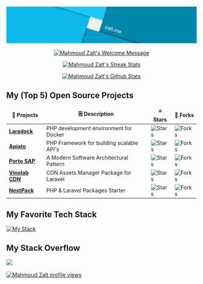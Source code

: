 <!-- Banner Image Section -->
<p align="center">
	<a href="http://zalt.me">
		<img alt="Mahmoud Zalt's Banner"
			 src="https://github.com/Mahmoudz/Mahmoudz/blob/main/static/images/zalt-banner.png">
	</a>
</p>

<!-- Welcome Message Section -->
<p align="center">
	<a href="http://zalt.me">
		<img alt="Mahmoud Zalt's Welcome Message"
			 src="https://readme-typing-svg.herokuapp.com/?lines=Welcome+to+Mahmoudz+GitHub+page+:)&center=true&width=450&height=55">
	</a>
</p>

<!-- Streak Stats Section -->
<p align="center">
	<a href="http://zalt.me">
		<img alt="Mahmoud Zalt's Streak Stats"
			 src="https://github-readme-streak-stats.herokuapp.com/?user=mahmoudz&theme=black-ice&hide_border=true&stroke=0000&background=0D1117&ring=60D9FA&fire=60D9FA&currStreakLabel=60D9FA"/>
	</a>
</p>

<!-- GitHub Stats Section -->
<p align="center">
	<a href="http://zalt.me">
		<img alt="Mahmoud Zalt's Github Stats"
			 src="https://denvercoder1-github-readme-stats.vercel.app/api?username=mahmoudz&show_icons=true&count_private=true&theme=react&hide_border=true&bg_color=0D1117"/>
	</a>
</p>

<!-- My Open Source Projects Section -->
## My (Top 5) Open Source Projects

<table>
  <thead align="center">
    <tr border: none;>
      <td><b>🎁 Projects</b></td>
      <td><b>🗒️ Description</b></td>
      <td><b>⭐ Stars</b></td>
      <td><b>🍴 Forks</b></td>
    </tr>
  </thead>
  <tbody>
    <tr>
      <td><a href="https://github.com/laradock/laradock"><b>Laradock</b></a></td>
      <td>PHP development environment for Docker</td>
      <td><img alt="Stars" src="https://img.shields.io/github/stars/laradock/laradock?style=flat-square&color=60d9fa"/></td>
      <td><img alt="Forks" src="https://img.shields.io/github/forks/laradock/laradock?style=flat-square&color=60d9fa"/></td>
    </tr>
    <tr>
      <td><a href="https://github.com/apiato/apiato"><b>Apiato</b></a></td>
      <td>PHP Framework for building scalable API's</td>
      <td><img alt="Stars" src="https://img.shields.io/github/stars/apiato/apiato?style=flat-square&color=60d9fa"/></td>
      <td><img alt="Forks" src="https://img.shields.io/github/forks/apiato/apiato?style=flat-square&color=60d9fa"/></td>
    </tr>
    <tr>
      <td><a href="https://github.com/Mahmoudz/Porto"><b>Porto SAP</b></a></td>
      <td>A Modern Software Architectural Pattern</td>
      <td><img alt="Stars" src="https://img.shields.io/github/stars/Mahmoudz/Porto?style=flat-square&color=60d9fa"/></td>
      <td><img alt="Forks" src="https://img.shields.io/github/forks/Mahmoudz/Porto?style=flat-square&color=60d9fa"/></td>
    </tr>
    <tr>
      <td><a href="https://github.com/Vinelab/cdn"><b>Vinelab CDN</b></a></td>
      <td>CDN Assets Manager Package for Laravel</td>
      <td><img alt="Stars" src="https://img.shields.io/github/stars/Vinelab/cdn?style=flat-square&color=60d9fa"/></td>
      <td><img alt="Forks" src="https://img.shields.io/github/forks/Vinelab/cdn?style=flat-square&color=60d9fa"/></td>
    </tr>
    <tr>
      <td><a href="https://github.com/nextpack/nextpack"><b>NextPack</b></a></td>
      <td>PHP & Laravel Packages Starter</td>
      <td><img alt="Stars" src="https://img.shields.io/github/stars/nextpack/nextpack?style=flat-square&color=60d9fa"/></td>
      <td><img alt="Forks" src="https://img.shields.io/github/forks/nextpack/nextpack?style=flat-square&color=60d9fa"/></td>
    </tr>
<!--     <tr>
      <td><a href="https://github.com/Mahmoudz/fyber-php-sdk"><b>Fyber SDK</b></a></td>
      <td>PHP SDK for the Fyber.com API</td>
      <td><img alt="Stars" src="https://img.shields.io/github/stars/Mahmoudz/fyber-php-sdk?style=flat-square&color=60d9fa"/></td>
      <td><img alt="Forks" src="https://img.shields.io/github/forks/Mahmoudz/fyber-php-sdk?style=flat-square&color=60d9fa"/></td>
    </tr> -->
  </tbody>
</table>

<!-- My Tech Stack Section -->
## My Favorite Tech Stack

[![My Stack](https://img.shields.io/badge/StackShare-My_Tech_Stack-cyan)](https://stackshare.io/Mahmoudz/web-stack)

<!-- Stack Overflow Section -->
## My Stack Overflow

<a href="https://stackoverflow.com/users/2538791/mahmoud-zalt">
  <img src="https://github-readme-stackoverflow.vercel.app/?userID=2538791&theme=dark" height="250">
</a>

<!-- Contact Info Section -->
<!-- 
## Let's connect
<a href="https://twitter.com/Mahmoud_Zalt" target="blank"><img align="center" src="https://raw.githubusercontent.com/github/explore/main/topics/twitter/twitter.png" alt="Mahmoud Zalt" height="80" width="80" /></a>
 -->

[![Mahmoud Zalt profile views](https://u8views.com/api/v1/github/profiles/1983984/views/pixel.svg)](https://u8views.com/github/Mahmoudz)

